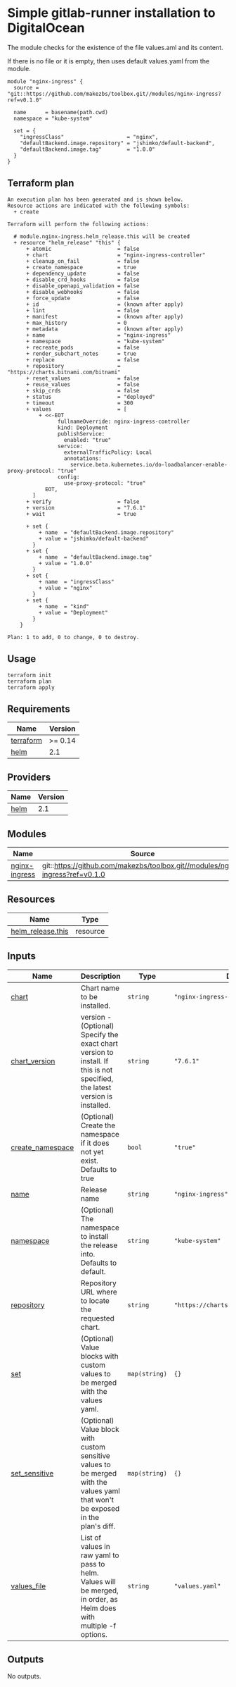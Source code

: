 # Simple gitlab-runner installation to DigitalOcean

The module checks for the existence of the file values.aml and its content.

If there is no file or it is empty, then uses default values.yaml from the module.


```
module "nginx-ingress" {
  source = "git::https://github.com/makezbs/toolbox.git//modules/nginx-ingress?ref=v0.1.0"

  name      = basename(path.cwd)
  namespace = "kube-system"

  set = {
    "ingressClass"                    = "nginx",
    "defaultBackend.image.repository" = "jshimko/default-backend",
    "defaultBackend.image.tag"        = "1.0.0"
  }
}
```

## Terraform plan

```
An execution plan has been generated and is shown below.
Resource actions are indicated with the following symbols:
  + create

Terraform will perform the following actions:

  # module.nginx-ingress.helm_release.this will be created
  + resource "helm_release" "this" {
      + atomic                     = false
      + chart                      = "nginx-ingress-controller"
      + cleanup_on_fail            = false
      + create_namespace           = true
      + dependency_update          = false
      + disable_crd_hooks          = false
      + disable_openapi_validation = false
      + disable_webhooks           = false
      + force_update               = false
      + id                         = (known after apply)
      + lint                       = false
      + manifest                   = (known after apply)
      + max_history                = 0
      + metadata                   = (known after apply)
      + name                       = "nginx-ingress"
      + namespace                  = "kube-system"
      + recreate_pods              = false
      + render_subchart_notes      = true
      + replace                    = false
      + repository                 = "https://charts.bitnami.com/bitnami"
      + reset_values               = false
      + reuse_values               = false
      + skip_crds                  = false
      + status                     = "deployed"
      + timeout                    = 300
      + values                     = [
          + <<-EOT
                fullnameOverride: nginx-ingress-controller
                kind: Deployment
                publishService:
                  enabled: "true"
                service:
                  externalTrafficPolicy: Local
                  annotations:
                    service.beta.kubernetes.io/do-loadbalancer-enable-proxy-protocol: "true"
                config:
                  use-proxy-protocol: "true"
            EOT,
        ]
      + verify                     = false
      + version                    = "7.6.1"
      + wait                       = true

      + set {
          + name  = "defaultBackend.image.repository"
          + value = "jshimko/default-backend"
        }
      + set {
          + name  = "defaultBackend.image.tag"
          + value = "1.0.0"
        }
      + set {
          + name  = "ingressClass"
          + value = "nginx"
        }
      + set {
          + name  = "kind"
          + value = "Deployment"
        }
    }

Plan: 1 to add, 0 to change, 0 to destroy.
```

## Usage

```
terraform init
terraform plan
terraform apply
```

## Requirements

| Name | Version |
|------|---------|
| <a name="requirement_terraform"></a> [terraform](#requirement\_terraform) | >= 0.14 |
| <a name="requirement_helm"></a> [helm](#requirement\_helm) | 2.1 |

## Providers

| Name | Version |
|------|---------|
| <a name="provider_helm"></a> [helm](#provider\_helm) | 2.1 |

## Modules

| Name | Source | Version |
|------|--------|---------|
| <a name="module_nginx-ingress"></a> [nginx-ingress](#module\_nginx-ingress) | git::https://github.com/makezbs/toolbox.git//modules/nginx-ingress?ref=v0.1.0 |  |

## Resources

| Name | Type |
|------|------|
| [helm_release.this](https://registry.terraform.io/providers/hashicorp/helm/2.1/docs/resources/release) | resource |

## Inputs

| Name | Description | Type | Default | Required |
|------|-------------|------|---------|:--------:|
| <a name="input_chart"></a> [chart](#input\_chart) | Chart name to be installed. | `string` | `"nginx-ingress-controller"` | no |
| <a name="input_chart_version"></a> [chart\_version](#input\_chart\_version) | version - (Optional) Specify the exact chart version to install. If this is not specified, the latest version is installed. | `string` | `"7.6.1"` | no |
| <a name="input_create_namespace"></a> [create\_namespace](#input\_create\_namespace) | (Optional) Create the namespace if it does not yet exist. Defaults to true | `bool` | `"true"` | no |
| <a name="input_name"></a> [name](#input\_name) | Release name | `string` | `"nginx-ingress"` | no |
| <a name="input_namespace"></a> [namespace](#input\_namespace) | (Optional) The namespace to install the release into. Defaults to default. | `string` | `"kube-system"` | no |
| <a name="input_repository"></a> [repository](#input\_repository) | Repository URL where to locate the requested chart. | `string` | `"https://charts.bitnami.com/bitnami"` | no |
| <a name="input_set"></a> [set](#input\_set) | (Optional) Value blocks with custom values to be merged with the values yaml. | `map(string)` | `{}` | no |
| <a name="input_set_sensitive"></a> [set\_sensitive](#input\_set\_sensitive) | (Optional) Value block with custom sensitive values to be merged with the values yaml that won't be exposed in the plan's diff. | `map(string)` | `{}` | no |
| <a name="input_values_file"></a> [values\_file](#input\_values\_file) | List of values in raw yaml to pass to helm. Values will be merged, in order, as Helm does with multiple -f options. | `string` | `"values.yaml"` | no |

## Outputs

No outputs.
